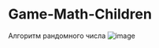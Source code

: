 # Game-Math-Children
Алгоритм рандомного числа
![image](https://user-images.githubusercontent.com/103760832/192648641-9d47c27a-d621-4cfe-adb6-3b3db0f12f55.png)
